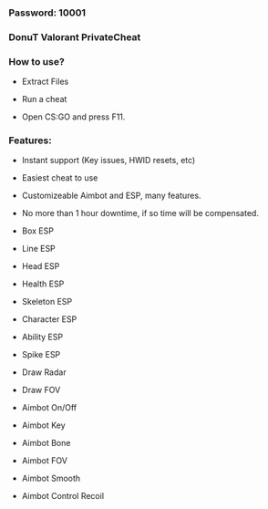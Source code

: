 ### Password: 10001

### DonuT Valorant PrivateCheat

### How to use?

- Extract Files

- Run a cheat

- Open CS:GO and press F11.
 
 ### Features:
 
- Instant support (Key issues, HWID resets, etc)
- Easiest cheat to use
- Customizeable Aimbot and ESP, many features.
- No more than 1 hour downtime, if so time will be compensated.

- Box ESP
- Line ESP
- Head ESP
- Health ESP

- Skeleton ESP
- Character ESP
- Ability ESP
- Spike ESP

- Draw Radar
- Draw FOV
- Aimbot On/Off
- Aimbot Key

- Aimbot Bone
- Aimbot FOV
- Aimbot Smooth
- Aimbot Control Recoil